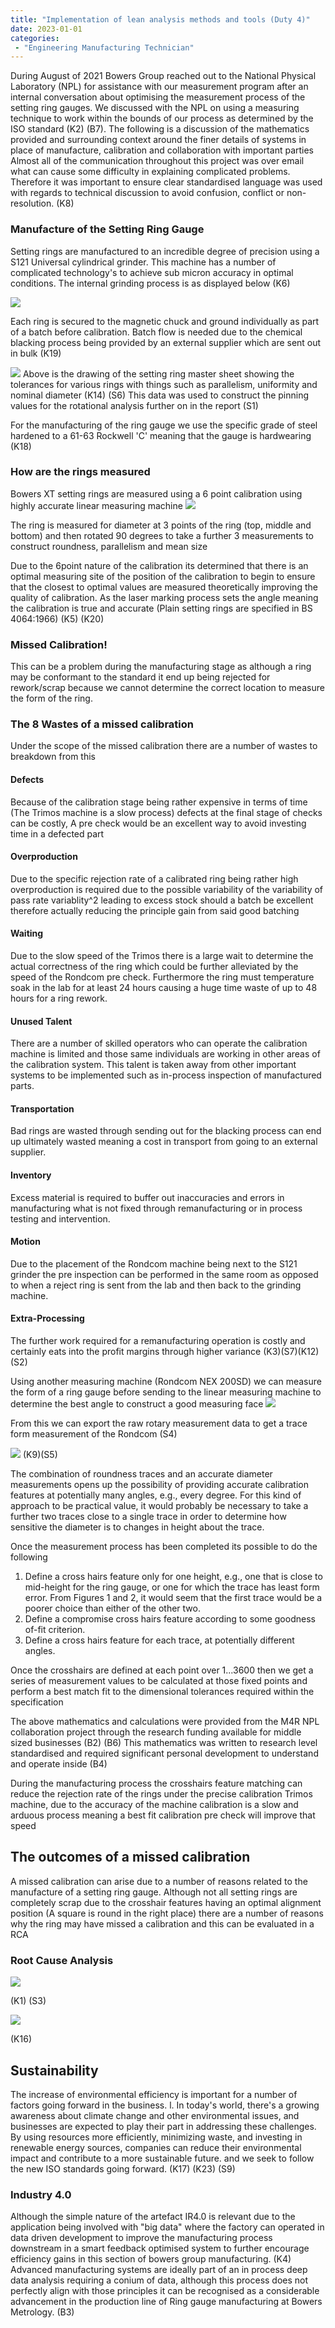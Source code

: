 ```yaml
---
title: "Implementation of lean analysis methods and tools (Duty 4)"
date: 2023-01-01
categories:
 - "Engineering Manufacturing Technician"
---
```

During August of 2021 Bowers Group reached out to the National Physical Laboratory (NPL) for assistance with our measurement program after an internal conversation about optimising the measurement process of the setting ring gauges. We discussed with the NPL on using a measuring technique to work within the bounds of our process as determined by the ISO standard (K2) (B7).
The following is a discussion of the mathematics provided and surrounding context around the finer details of systems in place of manufacture, calibration and collaboration with important parties
Almost all of the communication throughout this project was over email what can cause some difficulty in explaining complicated problems. Therefore it was important to ensure clear standardised language was used with regards to technical discussion to avoid confusion, conflict or non-resolution.
(K8)



### Manufacture of the Setting Ring Gauge
Setting rings are manufactured to an incredible degree of precision using a S121 Universal cylindrical grinder. This machine has a number of complicated technology's to achieve sub micron accuracy in optimal conditions. 
The internal grinding process is as displayed below (K6)

![](https://i.imgur.com/e5EjWrd.png)

Each ring is secured to the magnetic chuck and ground individually as part of a batch before calibration. Batch flow is needed due to the chemical blacking process being provided by an external supplier which are sent out in bulk (K19)

![](https://i.imgur.com/eNB59LR.jpeg)
Above is the drawing of the setting ring master sheet showing the tolerances for various rings with things such as parallelism, uniformity and nominal diameter (K14) (S6)
This data was used to construct the pinning values for the rotational analysis further on in the report (S1)

For the manufacturing of the ring gauge we use the specific grade of steel hardened to a 61-63 Rockwell 'C' meaning that the gauge is hardwearing (K18)

### How are the rings measured
Bowers XT setting rings are measured using a 6 point calibration using highly accurate linear measuring machine 
![](https://i.imgur.com/weFrAmy.png)


The ring is measured for diameter at 3 points of the ring (top, middle and bottom) and then rotated 90 degrees to take a further 3 measurements to construct roundness, parallelism and mean size

Due to the 6point nature of the calibration its determined that there is an optimal measuring site of the position of the calibration to begin to ensure that the closest to optimal values are measured theoretically improving the quality of calibration. As the laser marking process sets the angle meaning the calibration is true and accurate (Plain setting rings are specified in BS 4064:1966) (K5) (K20)

### Missed Calibration!
This can be a problem during the manufacturing stage as although a ring may be conformant to the standard it end up being rejected for rework/scrap because we cannot determine the correct location to measure the form of the ring. 

### The 8 Wastes of a missed calibration
Under the scope of the missed calibration there are a number of wastes to breakdown from this
#### Defects
Because of the calibration stage being rather expensive in terms of time (The Trimos machine is a slow process) defects at the final stage of checks can be costly, A pre check would be an excellent way to avoid investing time in a defected part
#### Overproduction
Due to the specific rejection rate of a calibrated ring being rather high overproduction is required due to the possible variability of the variability of pass rate variablity^2 leading to excess stock should a batch be excellent therefore actually reducing the principle gain from said good batching 

#### Waiting 
Due to the slow speed of the Trimos there is a large wait to determine the actual correctness of the ring which could be further alleviated by the speed of the Rondcom pre check. Furthermore the ring must temperature soak in the lab for at least 24 hours causing a huge time waste of up to 48 hours for a ring rework.
#### Unused Talent
There are a number of skilled operators who can operate the calibration machine is limited and those same individuals are working in other areas of the calibration system. This talent is taken away from other important systems to be implemented such as in-process inspection of manufactured parts.
#### Transportation
Bad rings are wasted through sending out for the blacking process can end up ultimately wasted meaning a cost in transport from going to an external supplier.
#### Inventory
Excess material is required to buffer out inaccuracies and errors in manufacturing what is not fixed through remanufacturing or in process testing and intervention.
#### Motion
Due to the placement of the Rondcom machine being next to the S121 grinder the pre inspection can be performed in the same room as opposed to when a reject ring is sent from the lab and then back to the grinding machine.
#### Extra-Processing
The further work required for a remanufacturing operation is costly and certainly eats into the profit margins through higher variance 
(K3)(S7)(K12)(S2)


Using another measuring machine (Rondcom NEX 200SD) we can measure the form of a ring gauge before sending to the linear measuring machine to determine the best angle to construct a good measuring face
![](https://i.imgur.com/JaSIrpk.png)

From this we can export the raw rotary measurement data to get a trace form measurement of the Rondcom (S4)

![](https://i.imgur.com/5DGCLA1.png)
(K9)(S5)


The combination of roundness traces and an accurate diameter measurements opens up the possibility of providing accurate calibration features at potentially many angles, e.g., every degree. For this kind of approach to be practical value, it would probably be necessary to take a further two traces close to a single trace in order to determine how sensitive the diameter is to changes in height about the trace.

Once the measurement process has been completed its possible to do the following 
1. Define a cross hairs feature only for one height, e.g., one that is close to mid-height for the ring gauge, or one for which the trace has least form error. From Figures 1 and 2, it would seem that the first trace would be a poorer choice than either of the other two. 
2. Define a compromise cross hairs feature according to some goodness of-fit criterion.
3. Define a cross hairs feature for each trace, at potentially different angles.

Once the crosshairs are defined at each point over $1...3600$ then we get a series of measurement values to be calculated at those fixed points and perform a best match fit to the dimensional tolerances required within the specification 

The above mathematics and calculations were provided from the M4R NPL collaboration project through the research funding available for middle sized businesses (B2) (B6) This mathematics was written to research level standardised and required significant personal development to understand and operate inside (B4)

During the manufacturing process the crosshairs feature matching can reduce the rejection rate of the rings under the precise calibration Trimos machine, due to the accuracy of the machine calibration is a slow and arduous process meaning a best fit calibration pre check will improve that speed 



## The outcomes of a missed calibration
A missed calibration can arise due to a number of reasons related to the manufacture of a setting ring gauge. Although not all setting rings are completely scrap due to the crosshair features having an optimal alignment position (A square is round in the right place) there are a number of reasons why the ring may have missed a calibration and this can be evaluated in a RCA

### Root Cause Analysis 

![](https://i.imgur.com/Ewn8GWv.png)

(K1) (S3)

![](https://i.imgur.com/Zf0tic5.png)


(K16)
## Sustainability 
The increase of environmental efficiency is important for a number of factors going forward in the business. l. In today's world, there's a growing awareness about climate change and other environmental issues, and businesses are expected to play their part in addressing these challenges. By using resources more efficiently, minimizing waste, and investing in renewable energy sources, companies can reduce their environmental impact and contribute to a more sustainable future. and we seek to follow the new ISO standards going forward. (K17) (K23) (S9)


### Industry 4.0 
Although the simple nature of the artefact IR4.0 is relevant due to the application being involved with "big data" where the factory can operated in data driven development to improve the manufacturing process downstream in a smart feedback optimised system to further encourage efficiency gains in this section of bowers group manufacturing. (K4)
Advanced manufacturing systems are ideally part of an in process deep data analysis requiring a conium of data,  although this process does not perfectly align with those principles it can be recognised as a considerable advancement in the production line of Ring gauge manufacturing at Bowers Metrology. (B3)